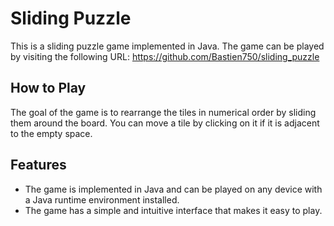 # Sliding Puzzle

This is a sliding puzzle game implemented in Java. The game can be played by visiting the following URL: https://github.com/Bastien750/sliding_puzzle

## How to Play

The goal of the game is to rearrange the tiles in numerical order by sliding them around the board. You can move a tile by clicking on it if it is adjacent to the empty space.

## Features

- The game is implemented in Java and can be played on any device with a Java runtime environment installed.
- The game has a simple and intuitive interface that makes it easy to play.
